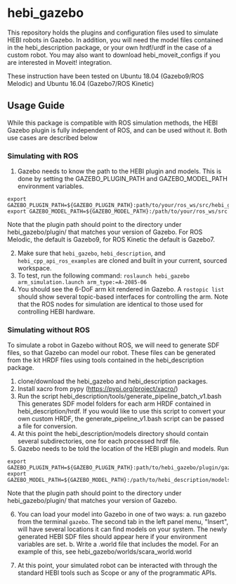 # hebi_gazebo

This repository holds the plugins and configuration files used to simulate HEBI robots in Gazebo.
In addition, you will need the model files contained in the hebi_description package, or your own hrdf/urdf in the case of a custom robot.
You may also want to download hebi_moveit_configs if you are interested in Moveit! integration.

These instruction have been tested on Ubuntu 18.04 (Gazebo9/ROS Melodic) and Ubuntu 16.04 (Gazebo7/ROS Kinetic)

## Usage Guide
While this package is compatible with ROS simulation methods, the HEBI Gazebo plugin is fully independent of ROS, and can be used without it. Both use cases are described below

### Simulating with ROS
1. Gazebo needs to know the path to the HEBI plugin and models. This is done by setting the GAZEBO_PLUGIN_PATH and GAZEBO_MODEL_PATH environment variables.
```
export GAZEBO_PLUGIN_PATH=${GAZEBO_PLUGIN_PATH}:path/to/your/ros_ws/src/hebi_gazebo/plugin/gazebo9
export GAZEBO_MODEL_PATH=${GAZEBO_MODEL_PATH}:/path/to/your/ros_ws/src
```
Note that the plugin path should point to the directory under hebi_gazebo/plugin/ that matches your version of Gazebo. For ROS Melodic, the default is Gazebo9, for ROS Kinetic the default is Gazebo7.

2. Make sure that `hebi_gazebo`, `hebi_description`, and `hebi_cpp_api_ros_examples` are cloned and built in your current, sourced workspace.
3. To test, run the following command:
`roslaunch hebi_gazebo arm_simulation.launch arm_type:=A-2085-06`
4. You should see the 6-DoF arm kit rendered in Gazebo. A `rostopic list` should show several topic-based interfaces for controlling the arm.
Note that the ROS nodes for simulation are identical to those used for controlling HEBI hardware.

### Simulating without ROS
To simulate a robot in Gazebo without ROS, we will need to generate SDF files, so that Gazebo can model our robot. These files can be generated from the kit HRDF files using tools contained in the hebi_description package.
1. clone/download the hebi_gazebo and hebi_description packages.
2. Install xacro from pypy (https://pypi.org/project/xacro/)
3. Run the script hebi_description/tools/generate_pipeline_batch_v1.bash
This generates SDF model folders for each arm HRDF contained in hebi_description/hrdf.
If you would like to use this script to convert your own custom HRDF, the generate_pipeline_v1.bash script can be passed a file for conversion.
4. At this point the hebi_description/models directory should contain several subdirectories, one for each processed hrdf file.
5. Gazebo needs to be told the location of the HEBI plugin and models. Run
```
export GAZEBO_PLUGIN_PATH=${GAZEBO_PLUGIN_PATH}:path/to/hebi_gazebo/plugin/gazebo9
export GAZEBO_MODEL_PATH=${GAZEBO_MODEL_PATH}:/path/to/hebi_description/models
```
Note that the plugin path should point to the directory under hebi_gazebo/plugin/ that matches your version of Gazebo.

6. You can load your model into Gazebo in one of two ways:
a. run gazebo from the terminal `gazebo`.
The second tab in the left panel menu, "Insert", will have several locations it can find models on your system.
The newly generated HEBI SDF files should appear here if your environment variables are set.
b. Write a .world file that includes the model. For an example of this, see hebi_gazebo/worlds/scara_world.world

7. At this point, your simulated robot can be interacted with through the standard HEBI tools such as Scope or any of the programmatic APIs.
